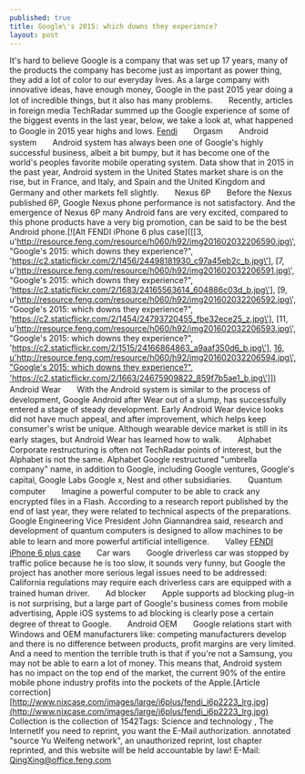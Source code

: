 ```yaml
---
published: true
title: Google\'s 2015: which downs they experience?
layout: post
---
```

It\'s hard to believe Google is a company that was set up 17 years, many of the products the company has become just as important as power thing, they add a lot of color to our everyday lives. As a large company with innovative ideas, have enough money, Google in the past 2015 year doing a lot of incredible things, but it also has many problems.　　Recently, articles in foreign media TechRadar summed up the Google experience of some of the biggest events in the last year, below, we take a look at, what happened to Google in 2015 year highs and lows. [Fendi](https://www.washingtonpost.com/lifestyle/milan-designers-look-to-the-future-and-past/2016/01/18/f0ab43b6-be0a-11e5-98c8-7fab7867)　　Orgasm　　Android system　　Android system has always been one of Google\'s highly successful business, albeit a bit bumpy, but it has become one of the world\'s peoples favorite mobile operating system. Data show that in 2015 in the past year, Android system in the United States market share is on the rise, but in France, and Italy, and Spain and the United Kingdom and Germany and other markets fell slightly.　　Nexus 6P　　Before the Nexus published 6P, Google Nexus phone performance is not satisfactory. And the emergence of Nexus 6P many Android fans are very excited, compared to this phone products have a very big promotion, can be said to be the best Android phone.[![Alt FENDI iPhone 6 plus case]([[3, u\'http://resource.feng.com/resource/h060/h92/img201602032206590.jpg\', \"Google\'s 2015: which downs they experience?\", \'https://c2.staticflickr.com/2/1456/24498181930_c97a45eb2c_b.jpg\'], [7, u\'http://resource.feng.com/resource/h060/h92/img201602032206591.jpg\', \"Google\'s 2015: which downs they experience?\", \'https://c2.staticflickr.com/2/1683/24165563614_604886c03d_b.jpg\'], [9, u\'http://resource.feng.com/resource/h060/h92/img201602032206592.jpg\', \"Google\'s 2015: which downs they experience?\", \'https://c2.staticflickr.com/2/1454/24793720455_fbe32ece25_z.jpg\'], [11, u\'http://resource.feng.com/resource/h060/h92/img201602032206593.jpg\', \"Google\'s 2015: which downs they experience?\", \'https://c2.staticflickr.com/2/1515/24166864863_a9aaf350d6_b.jpg\'], [16, u\'http://resource.feng.com/resource/h060/h92/img201602032206594.jpg\', \"Google\'s 2015: which downs they experience?\", \'https://c2.staticflickr.com/2/1663/24675909822_859f7b5ae1_b.jpg\']])](http://www.nixcase.com/fendi-karlito-iphone-6-plus-case-black-p-5234.html)　　Android Wear　　With the Android system is similar to the process of development, Google Android after Wear out of a slump, has successfully entered a stage of steady development. Early Android Wear device looks did not have much appeal, and after improvement, which helps keep consumer\'s wrist be unique. Although wearable device market is still in its early stages, but Android Wear has learned how to walk.　　Alphabet　　Corporate restructuring is often not TechRadar points of interest, but the Alphabet is not the same. Alphabet Google restructured \"umbrella company\" name, in addition to Google, including Google ventures, Google\'s capital, Google Labs Google x, Nest and other subsidiaries.　　Quantum computer　　Imagine a powerful computer to be able to crack any encrypted files in a Flash. According to a research report published by the end of last year, they were related to technical aspects of the preparations. Google Engineering Vice President John Giannandrea said, research and development of quantum computers is designed to allow machines to be able to learn and more powerful artificial intelligence.　　Valley [FENDI iPhone 6 plus case](http://www.nixcase.com/fendi-karlito-iphone-6-plus-case-black-p-5234.html)　　Car wars　　Google driverless car was stopped by traffic police because he is too slow, it sounds very funny, but Google the project has another more serious legal issues need to be addressed: California regulations may require each driverless cars are equipped with a trained human driver.　　Ad blocker　　Apple supports ad blocking plug-in is not surprising, but a large part of Google\'s business comes from mobile advertising, Apple iOS systems to ad blocking is clearly pose a certain degree of threat to Google.　　Android OEM　　Google relations start with Windows and OEM manufacturers like: competing manufacturers develop and there is no difference between products, profit margins are very limited. And a need to mention the terrible truth is that if you\'re not a Samsung, you may not be able to earn a lot of money. This means that, Android system has no impact on the top end of the market, the current 90% of the entire mobile phone industry profits into the pockets of the Apple.[Article correction] [http://www.nixcase.com/images/large/i6plus/fendi_i6p2223_lrg.jpg](http://www.nixcase.com/images/large/i6plus/fendi_i6p2223_lrg.jpg) Collection is the collection of 1542Tags: Science and technology , The InternetIf you need to reprint, you want the E-Mail authorization. annotated \"source Yu Weifeng network\", an unauthorized reprint, lost chapter reprinted, and this website will be held accountable by law! E-Mail: QingXing@office.feng.com